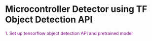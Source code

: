 # Microcontroller Detector using TF Object Detection API

<p><font color="purple">1. Set up tensorflow object detection API and pretrained model</font></p>

